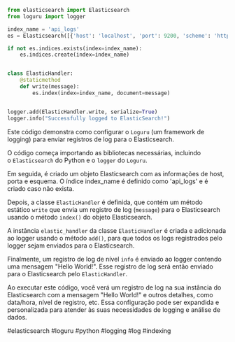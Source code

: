```python
from elasticsearch import Elasticsearch
from loguru import logger

index_name = 'api_logs'
es = Elasticsearch([{'host': 'localhost', 'port': 9200, 'scheme': 'http'}])

if not es.indices.exists(index=index_name):
    es.indices.create(index=index_name)


class ElasticHandler:
    @staticmethod
    def write(message):
        es.index(index=index_name, document=message)


logger.add(ElasticHandler.write, serialize=True)
logger.info("Successfully logged to ElasticSearch!")
```

Este código demonstra como configurar o `Loguru` (um framework de logging) para enviar registros de log para o Elasticsearch.

O código começa importando as bibliotecas necessárias, incluindo o `Elasticsearch` do Python e o `logger` do `Loguru`.

Em seguida, é criado um objeto Elasticsearch com as informações de host, porta e esquema. O índice index_name é definido como 'api_logs' e é criado caso não exista.

Depois, a classe `ElasticHandler` é definida, que contém um método estático `write` que envia um registro de log (`message`) para o Elasticsearch usando o método `index()` do objeto Elasticsearch.

A instância `elastic_handler` da classe `ElasticHandler` é criada e adicionada ao logger usando o método `add()`, para que todos os logs registrados pelo logger sejam enviados para o Elasticsearch.

Finalmente, um registro de log de nível `info` é enviado ao logger contendo uma mensagem "Hello World!". Esse registro de log será então enviado para o Elasticsearch pelo `ElasticHandler`.

Ao executar este código, você verá um registro de log na sua instância do Elasticsearch com a mensagem "Hello World!" e outros detalhes, como data/hora, nível de registro, etc. Essa configuração pode ser expandida e personalizada para atender às suas necessidades de logging e análise de dados.

#elasticsearch #loguru #python #logging #log #indexing